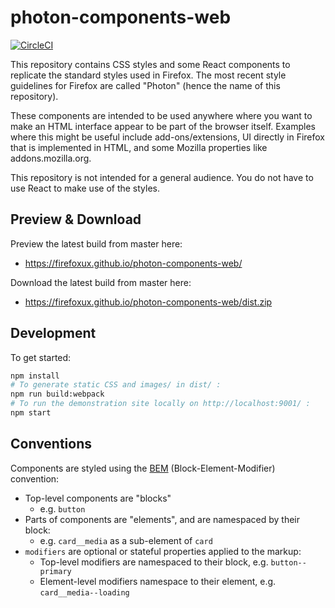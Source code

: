 # photon-components-web

[![CircleCI](https://circleci.com/gh/FirefoxUX/photon-components-web.svg?style=svg)](https://circleci.com/gh/FirefoxUX/photon-components-web)

This repository contains CSS styles and some React components to replicate the standard styles used in Firefox. The most recent style guidelines for Firefox are called "Photon" (hence the name of this repository).

These components are intended to be used anywhere where you want to make an HTML interface appear to be part of the browser itself. Examples where this might be useful include add-ons/extensions, UI directly in Firefox that is implemented in HTML, and some Mozilla properties like addons.mozilla.org.

This repository is not intended for a general audience. You do not have to use React to make use of the styles.

## Preview & Download

Preview the latest build from master here:
* <https://firefoxux.github.io/photon-components-web/>

Download the latest build from master here:
* <https://firefoxux.github.io/photon-components-web/dist.zip>

## Development

To get started:

```sh
npm install
# To generate static CSS and images/ in dist/ :
npm run build:webpack
# To run the demonstration site locally on http://localhost:9001/ :
npm start
```

## Conventions

Components are styled using the [BEM](http://getbem.com/) (Block-Element-Modifier) convention:

* Top-level components are "blocks"
  * e.g. `button`
* Parts of components are "elements", and are namespaced by their block:
  * e.g. `card__media` as a sub-element of `card`
* `modifiers` are optional or stateful properties applied to the markup:
  * Top-level modifiers are namespaced to their block, e.g. `button--primary`
  * Element-level modifiers namespace to their element, e.g. `card__media--loading`
